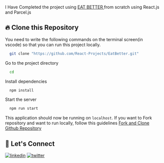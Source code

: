 
I Have Completed the project using [ EAT BETTER ](https://eatbetterr.netlify.app/) from scratch using React.js and Parcel.js

## 🔥 Clone this Repository
You need to write the following commands on the terminal screen(in vscode) so that you can run this project locally.

```bash
  git clone "https://github.com/React-Projects/EatBetter.git"
```
Go to the project directory

```bash
  cd 
```
Install dependencies
```bash
  npm install
```
Start the server
```bash
  npm run start
```

This application should now be running on `localhost`. If you want to Fork repository and want to run locally, follow this guidelines [Fork and Clone Github Repository](https://docs.github.com/en/get-started/quickstart/fork-a-repo)

## 🔗 Let's Connect
[![linkedin](https://img.shields.io/badge/LinkedIn-0077B5?style=for-the-badge&logo=linkedin&logoColor=white)](https://www.linkedin.com/in/Aneeshsahu18)
[![twitter](https://img.shields.io/badge/Twitter-1DA1F2?style=for-the-badge&logo=twitter&logoColor=white)](https://twitter.com/Aneeshh18)
